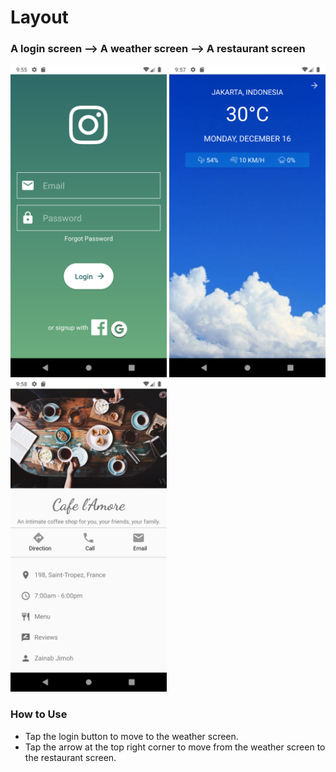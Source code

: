 # Layout
### A login screen --> A weather screen --> A restaurant screen

<img src=https://raw.githubusercontent.com/zennymorh/Layout/master/screenshots/login_screen.png alt="test" width=250 height=500/> <img src=https://raw.githubusercontent.com/zennymorh/Layout/master/screenshots/weather_screen.png alt="test" width=250 height=500/> <img src=https://raw.githubusercontent.com/zennymorh/Layout/master/screenshots/restaurant_screen.png alt="test" width=250 height=500/>

### How to Use
- Tap the login button to move to the weather screen.
- Tap the arrow at the top right corner to move from the weather screen to the restaurant screen.
